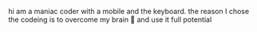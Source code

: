 hi am a maniac coder with a mobile and the keyboard.
the reason I chose the codeing is to overcome my brain 🧠 
and use it full potential  